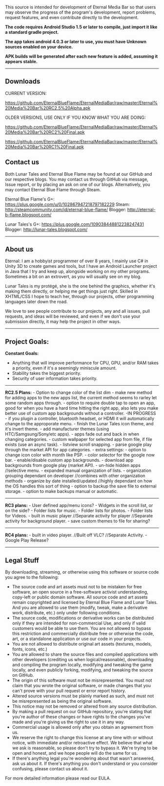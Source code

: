 This source is intended for development of Eternal Media Bar so that users may observe the progress of the program's development, report problems, request features, and even contribute directly to the development.

<strong>The code requires Android Studio 1.5 or later to compile, just import it like a standard gradle project.</strong>

<strong>The app takes android 4.0.3 or later to use, you must have Unknown sources enabled on your device.</strong>

<strong>APK builds will be generated after each new feature is added, assuming it appears stable.</strong>

<hr>
<h2>Downloads</h2>
CURRENT VERSION:

https://github.com/EternalBlueFlame/EternalMediaBar/raw/master/Eternal%20Media%20Bar%20RC2.5%20Alpha.apk

OLDER VERSIONS, USE ONLY IF YOU KNOW WHAT YOU ARE DOING:

https://github.com/EternalBlueFlame/EternalMediaBar/raw/master/Eternal%20Media%20Bar%20RC2%20Final.apk

https://github.com/EternalBlueFlame/EternalMediaBar/raw/master/Eternal%20Media%20Bar%20RC1%20Final.apk
</hr>


<h2>Contact us</h2>
Both Lunar Tales and Eternal Blue Flame may be found at our GitHub and our respective blogs.
You may contact us through GitHub via message, Issue report, or by placing an ask on one of our blogs.
Alternatively, you may contact Eternal Blue Flame through Steam.

Eternal Blue Flame's G+: https://plus.google.com/u/0/102867947218797182229
Steam: http://steamcommunity.com/id/eternal-blue-flame/
Blogger: http://eternal-b-flame.blogspot.com/

Lunar Tales's G+: https://plus.google.com/109038448812238247431
Blogger: http://lunar-tales.blogspot.com/

<hr/>
<h2> About us</h2>
Eternal: I am a hobbyist programmer of over 8 years, I mainly use C# in Unity 3D to create games and tools, but I have an Android Launcher project in Java that I try and keep up, alongside working on my other programs. Sometimes a bit on an extrovert, as you will usually see on my blog.

Lunar Tales is my protégé, she is the one behind the graphics, whether it's making them directly, or helping me get things just right. Skilled in XHTML/CSS I hope to teach her, through our projects, other programming languages later down the road.

We love to see people contribute to our projects, any and all issues, pull requests, and ideas will be reviewed, and even if we don't use your submission directly, it may help the project in other ways.


<hr>
<h2>Project Goals:</h2>

<strong>Constant Goals:</strong>
-	Anything that will improve performance for CPU, GPU, and/or RAM takes a priority, even if it's a seemingly miniscule amount.
-	Stability takes the biggest priority.
-	Security of user information takes priority.
</hr>
<hr>
<strong>RC2.5 Plans:</strong>
-	Option to change color of the list dim
-	make new method for adding apps to the new apps list, the current method seems to rarley let some random apps through.
-	option to require double tap to open an app, good for when you have a hard time hitting the right app, also lets you make better use of custom app backgrounds without a controller. -IN PROGRESS
-	if you plugin a controller, bluetooth headset, or HDMI it will automatically change to the approporate menu.
-	finish the Lunar Tales icon theme, and it's invert theme.
-	add manufacturer themes (using HTC/Samgsung/Sony/etc apps).
-	apps fade out and back in when changing categories.
-	custom wallpaper for selected app from file, if file exists (use an async task).
-	listview scroll snapping.
-	parse google play through the market API for app categories.
-	extra settings:
-	option to change icon color with month like PSP.
-	color selector for the google now bar.
-	enable/disable custom app backgrounds.
-	download app backgrounds from google play (market API).
-	un-hide hidden apps //selective menu.
-	expanded manual organization of lists.
-	organization grouping dependant on developer //combines with other organization methods
-	organize by date installed/updated //highly dependant on how the OS handles this sort of thing
-	option to backup the save file to external storage.
-	option to make backups manual or automatic.
</hr>
<hr>
<strong>RC3 plans:</strong>
-	User defined app/menu icons?
-	Widgets in the scroll list, or on the side?
-	Folder lists for music.
-	Folder lists for photos.
-	Folder lists for Videos.
-	built in music player //Separate activity for player //Separate activity for background player.
-	save custom themes to file for sharing?
</hr>
<hr>
<strong>RC4 plans:</strong>
-	built in video player. //Built off VLC? //Separate Activity.
-	Google Play Release?
<hr/>



<h2>Legal Stuff</h2>


By downloading, streaming, or otherwise using this software or source code you agree to the following:
-	The source code and art assets must not to be mistaken for free software, an open source in a free-software activist understanding, copy-left or public domain software. All source code and art assets remain copyrighted and licensed by Eternal Blue Flame and Lunar Tales. And you are allowed to use them (modify, tweak, make a derivative work, distribute, etc.) only under following conditions.
-	The source code, modifications or derivative works can be distributed only if they are intended for non-commercial Use, and only if valid customers would be able to use them. You are not allowed to bypass this restriction and commercially distribute free or otherwise the code, art, or a standalone application or use our code in your projects.
-	You are not allowed to distribute original art assets (textures, models, fonts, icons, etc.)
-	You are allowed to share the source files and compiled applications with other developers (crediting us when logical/reasonable), downloading and compiling the program locally, modifying and tweaking the game locally, and even publicly forking, modifying, and tweaking the source on GitHub.
-	The origin of this software must not be misrepresented. You must not claim that you wrote the original software, or made changes that you can't prove with your pull request or error report history. 
-	Altered source versions must be plainly marked as such, and must not be misrepresented as being the original software.
-	This notice may not be removed or altered from any source distribution. 
-	By making a pull request on our GitHub repository, you're stating that you're author of these changes or have rights to the changes you've made and you're giving us the right to use it in any way.
-	Commercial usage is allowed only after you obtain an agreement from us.
-	We reserve the right to change this license at any time with or without notice, with immediate and/or retroactive effect. We believe that what we ask is reasonable, so please don't try to bypass it. We're trying to be open and honest, and we hope people will do the same for us.
-	If there's anything legal you're wondering about that wasn't answered, ask us about it. If there's anything you don't understand or you consider confusing, please contact us about it.

For more detailed information please read our EULA.
